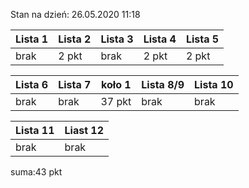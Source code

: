 Stan na dzień: 26.05.2020 11:18

| Lista 1 | Lista 2 | Lista 3 | Lista 4 | Lista 5 |
|---|---|---|---|---|
| brak | 2 pkt | brak | 2 pkt  | 2 pkt |

| Lista 6 | Lista 7 | koło 1| Lista 8/9 | Lista 10 |
|---|---|---|---|---|
| brak | brak | 37 pkt | brak | brak |

|Lista 11|Liast 12|
|---|---|
| brak | brak |

suma:43 pkt
